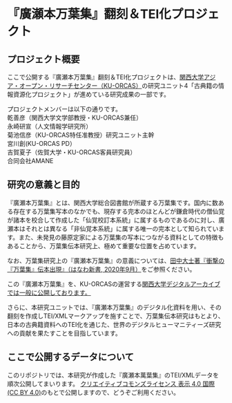 # 『廣瀬本万葉集』翻刻＆TEI化プロジェクト

## プロジェクト概要
ここで公開する『廣瀬本万葉集』翻刻＆TEI化プロジェクトは、[関西大学アジア・オープン・リサーチセンター（KU-ORCAS）](https://www.ku-orcas.kansai-u.ac.jp/)の研究ユニット4「古典籍の情報資源化プロジェクト」が進めている研究成果の一部です。

プロジェクトメンバーは以下の通りです。  
乾善彦（関西大学文学部教授・KU-ORCAS兼任）  
永崎研宣（人文情報学研究所）  
菊池信彦（KU-ORCAS特任准教授）研究ユニット主幹  
宮川創(KU-ORCAS PD）  
吉賀夏子（佐賀大学・KU-ORCAS客員研究員）  
合同会社AMANE  


## 研究の意義と目的

『廣瀬本万葉集』とは、関西大学総合図書館が所蔵する万葉集です。国内に数ある存在する万葉集写本のなかでも、現存する完本のほとんどが鎌倉時代の僧仙覚が諸本を校合して作成した「仙覚校訂本系統」に属するものであるのに対し、廣瀬本はそれとは異なる「非仙覚本系統」に属する唯一の完本として知られています。また、未発見の藤原定家による万葉集の写本につながる資料としての特徴もあることから、万葉集伝本研究上、極めて重要な位置を占めています。  

なお、万葉集研究上の『廣瀬本万葉集』の意義については、[田中大士著『衝撃の『万葉集』伝本出現』（はなわ新書, 2020年9月）](http://rr2.hanawashobo.co.jp/products/978-4-8273-4085-3)をご参照ください。  

この『廣瀬本万葉集』を、KU-ORCASの運営する[関西大学デジタルアーカイブでは一般に公開しております。](https://www.iiif.ku-orcas.kansai-u.ac.jp/books?fulltext=%E4%B8%87%E8%91%89%E9%9B%86&title=&yomi=&alternative=&title_en=&author=&series_title=&series_title_en=&series_yomi=&book_id=&callno=&department=All)  

さらに、本研究ユニットでは、『廣瀬本万葉集』のデジタル化資料を用い、その翻刻を作成しTEI/XMLマークアップを施すことで、万葉集伝本研究はもとより、日本の古典籍資料へのTEI化を通じた、世界のデジタルヒューマニティーズ研究への貢献を果たすことを目指しています。  


## ここで公開するデータについて

このリポジトリでは、本研究が作成した『廣瀬本萬葉集』のTEI/XMLデータを順次公開してまいります。
[クリエイティブコモンズライセンス 表示 4.0 国際 (CC BY 4.0)](https://creativecommons.org/licenses/by/4.0/deed.ja)のもとで公開しますので、どうぞご利用ください。

